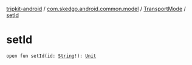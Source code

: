 [tripkit-android](../../index.md) / [com.skedgo.android.common.model](../index.md) / [TransportMode](index.md) / [setId](./set-id.md)

# setId

`open fun setId(id: `[`String`](https://kotlinlang.org/api/latest/jvm/stdlib/kotlin/-string/index.html)`!): `[`Unit`](https://kotlinlang.org/api/latest/jvm/stdlib/kotlin/-unit/index.html)